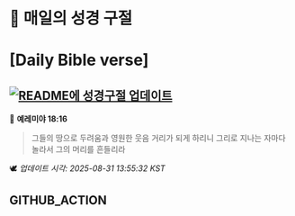 # 🙏 매일의 성경 구절
# [Daily Bible verse]
## [![README에 성경구절 업데이트](https://github.com/DONGSUKA/first_test/actions/workflows/update-readme-bible.yml/badge.svg)](https://github.com/DONGSUKA/first_test/actions/workflows/update-readme-bible.yml)
<!-- START_BIBLE_VERSE -->
📖 **예레미야 18:16**
> 그들의 땅으로 두려움과 영원한 웃음 거리가 되게 하리니 그리로 지나는 자마다 놀라서 그의 머리를 흔들리라

🕊️ _업데이트 시각: 2025-08-31 13:55:32 KST_
  <!-- END_BIBLE_VERSE -->
## GITHUB_ACTION
